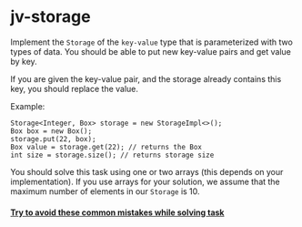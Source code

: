 # jv-storage

Implement the `Storage` of the `key-value` type that is parameterized with two types of data. 
You should be able to put new key-value pairs and get value by key.

If you are given the key-value pair, and the storage already contains this key, you should replace the value.

Example:
```java/*
Storage<Integer, Box> storage = new StorageImpl<>(); 
Box box = new Box();
storage.put(22, box); 
Box value = storage.get(22); // returns the Box
int size = storage.size(); // returns storage size
```
You should solve this task using one or two arrays (this depends on your implementation). 
If you use arrays for your solution, we assume that the maximum number of elements in our `Storage` is 10.

#### [Try to avoid these common mistakes while solving task](./checklist.md)
